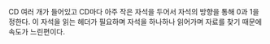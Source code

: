 CD 여러 개가 들어있고 CD마다 아주 작은 자석을 두어서 자석의 방향을 통해 0과 1을 정한다.
이 자석을 읽는 헤더가 필요하며
자석을 하나하나 읽어가며 자료를 찾기 때문에 속도가 느린편이다.
